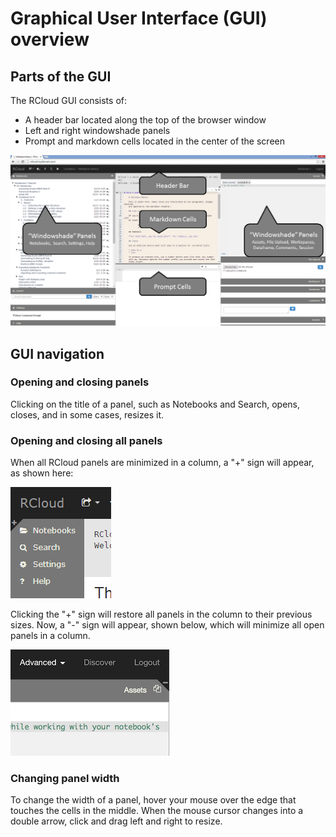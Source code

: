 # Graphical User Interface (GUI) overview

## Parts of the GUI

The RCloud GUI consists of:

* A header bar located along the top of the browser window
* Left and right windowshade panels
* Prompt and markdown cells located in the center of the screen

<a href="img/GUI_Parts.png"><img class="trunc" src="img/GUI_Parts.png" /></a>



## GUI navigation

### Opening and closing panels

Clicking on the title of a panel, such as Notebooks and Search, opens, closes, and in some cases, resizes it.

### Opening and closing all panels

When all RCloud panels are minimized in a column, a "+" sign will appear, as shown here:

![Left Windowshade Panel](img/windowshadeleft.png)

Clicking the "+" sign will restore all panels in the column to their previous sizes. Now, a "-" sign will appear, shown below, which will minimize all open panels in a column.

![Right Windowshade Panel](img/windowshaderight.png)



### Changing panel width

To change the width of a panel, hover your mouse over the edge that touches the cells in the middle. When the mouse cursor changes into a double arrow, click and drag left and right to resize.






